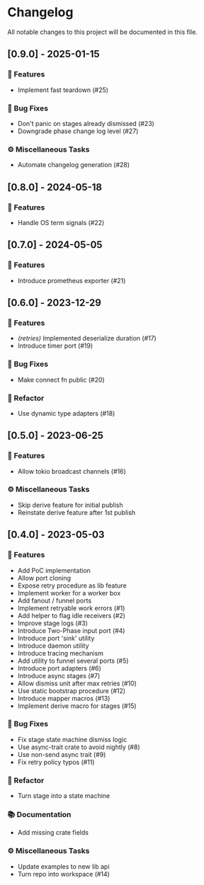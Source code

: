 # Changelog

All notable changes to this project will be documented in this file.

## [0.9.0] - 2025-01-15

### 🚀 Features

- Implement fast teardown (#25)

### 🐛 Bug Fixes

- Don't panic on stages already dismissed (#23)
- Downgrade phase change log level (#27)

### ⚙️ Miscellaneous Tasks

- Automate changelog generation (#28)

## [0.8.0] - 2024-05-18

### 🚀 Features

- Handle OS term signals (#22)

## [0.7.0] - 2024-05-05

### 🚀 Features

- Introduce prometheus exporter (#21)

## [0.6.0] - 2023-12-29

### 🚀 Features

- *(retries)* Implemented deserialize duration (#17)
- Introduce timer port (#19)

### 🐛 Bug Fixes

- Make connect fn public (#20)

### 🚜 Refactor

- Use dynamic type adapters (#18)

## [0.5.0] - 2023-06-25

### 🚀 Features

- Allow tokio broadcast channels (#16)

### ⚙️ Miscellaneous Tasks

- Skip derive feature for initial publish
- Reinstate derive feature after 1st publish

## [0.4.0] - 2023-05-03

### 🚀 Features

- Add PoC implementation
- Allow port cloning
- Expose retry procedure as lib feature
- Implement worker for a worker box
- Add fanout / funnel ports
- Implement retryable work errors (#1)
- Add helper to flag idle receivers (#2)
- Improve stage logs (#3)
- Introduce Two-Phase input port (#4)
- Introduce port 'sink' utility
- Introduce daemon utility
- Introduce tracing mechanism
- Add utility to funnel several ports (#5)
- Introduce port adapters (#6)
- Introduce async stages (#7)
- Allow dismiss unit after max retries (#10)
- Use static bootstrap procedure (#12)
- Introduce mapper macros (#13)
- Implement derive macro for stages (#15)

### 🐛 Bug Fixes

- Fix stage state machine dismiss logic
- Use async-trait crate to avoid nightly (#8)
- Use non-send async trait (#9)
- Fix retry policy typos (#11)

### 🚜 Refactor

- Turn stage into a state machine

### 📚 Documentation

- Add missing crate fields

### ⚙️ Miscellaneous Tasks

- Update examples to new lib api
- Turn repo into workspace (#14)

<!-- generated by git-cliff -->
